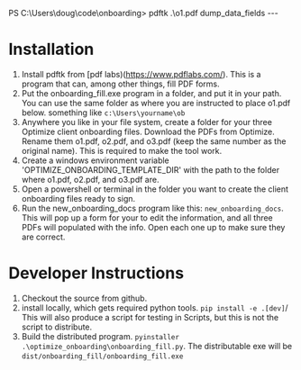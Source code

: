 PS C:\Users\doug\code\onboarding> pdftk .\o1.pdf dump_data_fields           ---

# Installation

1. Install pdftk from [pdf labs)(https://www.pdflabs.com/).  This is a program
that can, among other things, fill PDF forms.
1.  Put the onboarding_fill.exe program in a folder, and put it in  your path.  You can use the same folder as where you are instructed to place o1.pdf below.  something like `c:\Users\yourname\ob`  
1.  Anywhere you like in your file system, create a folder for your three Optimize client onboarding files. Download the PDFs from Optimize.    Rename them o1.pdf, o2.pdf, and o3.pdf (keep the same number as the original name).  This is required to make the tool work.  
1.  Create a windows environment variable 'OPTIMIZE_ONBOARDING_TEMPLATE_DIR' with the path to the folder where o1.pdf, o2.pdf, and o3.pdf are.
1.  Open a powershell or terminal in the folder you want to create the client onboarding files ready to sign.
1.  Run the new_onboarding_docs program like this:
`new_onboarding_docs`.   This will pop up a form for your to edit the information, and all three PDFs will populated with the info.  Open each one up to make sure they are correct.  



# Developer Instructions
1. Checkout the source from github.
2. install locally, which gets required python tools.
`pip install -e .[dev]`/   
This will also produce a script for testing in Scripts, but this is not the script to distribute.
3.  Build the distributed program.
`pyinstaller .\optimize_onboarding\onboarding_fill.py`.
The distributable exe will be `dist/onboarding_fill/onboarding_fill.exe`

